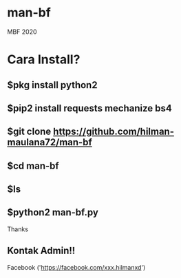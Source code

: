 # man-bf
MBF 2020
# Cara Install?
 
## $pkg install python2
## $pip2 install requests mechanize bs4
## $git clone https://github.com/hilman-maulana72/man-bf
## $cd man-bf
## $ls
## $python2 man-bf.py

Thanks 
## Kontak Admin!!
Facebook ('https://facebook.com/xxx.hilmanxd')
